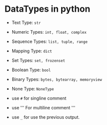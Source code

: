 # DataTypes in python

- Text Type:	    ```str```

- Numeric Types:	```int, float, complex```

- Sequence Types:	```list, tuple, range```

- Mapping Type:	    ```dict```

- Set Types:	    ```set, frozenset```

- Boolean Type:	    ```bool```

- Binary Types:	    ```bytes, bytearray, memoryview```

- None Type:	    ```NoneType```

- use ```#``` for singline comment

- use ''' For multiline comment '''

- use ```_``` for use the previous output.